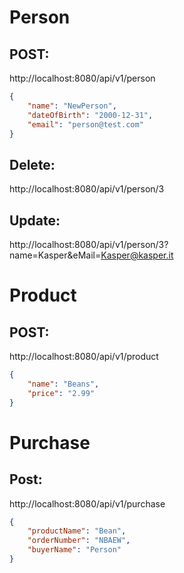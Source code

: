 

# Person

## POST:
http://localhost:8080/api/v1/person
```JSON
{
    "name": "NewPerson",
    "dateOfBirth": "2000-12-31",
    "email": "person@test.com"
}
```

## Delete:
http://localhost:8080/api/v1/person/3

## Update:
http://localhost:8080/api/v1/person/3?name=Kasper&eMail=Kasper@kasper.it


# Product

## POST:
http://localhost:8080/api/v1/product
```JSON
{
    "name": "Beans",
    "price": "2.99"
}
```


# Purchase

## Post:
http://localhost:8080/api/v1/purchase
```JSON
{
    "productName": "Bean",
    "orderNumber": "NBAEW",
    "buyerName": "Person"
}
```